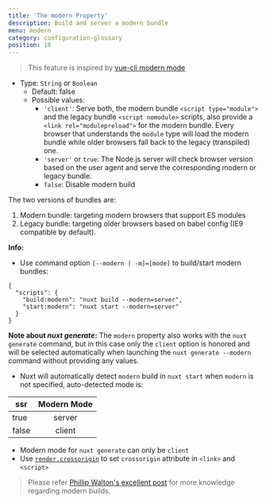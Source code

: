 ```yaml
---
title: 'The modern Property'
description: Build and server a modern bundle
menu: modern
category: configuration-glossary
position: 18
---
```


> This feature is inspired by [vue-cli modern mode](https://cli.vuejs.org/guide/browser-compatibility.html#modern-mode)

- Type: `String` or `Boolean`
  - Default: false
  - Possible values:
    - `'client'`: Serve both, the modern bundle `<script type="module">` and the legacy bundle `<script nomodule>` scripts, also provide a `<link rel="modulepreload">` for the modern bundle. Every browser that understands the `module` type will load the modern bundle while older browsers fall back to the legacy (transpiled) one.
    - `'server'` or `true`: The Node.js server will check browser version based on the user agent and serve the corresponding modern or legacy bundle.
    - `false`: Disable modern build

The two versions of bundles are:

1. Modern bundle: targeting modern browsers that support ES modules
1. Legacy bundle: targeting older browsers based on babel config (IE9 compatible by default).

**Info:**

- Use command option `[--modern | -m]=[mode]` to build/start modern bundles:

```json{}[package.json]
{
  "scripts": {
    "build:modern": "nuxt build --modern=server",
    "start:modern": "nuxt start --modern=server"
  }
}
```

**Note about _nuxt generate_:** The `modern` property also works with the `nuxt generate` command, but in this case only the `client` option is honored and will be selected automatically when launching the `nuxt generate --modern` command without providing any values.

- Nuxt will automatically detect `modern` build in `nuxt start` when `modern` is not specified, auto-detected mode is:

| ssr   | Modern Mode |
| ----- | :---------: |
| true  |   server    |
| false |   client    |

- Modern mode for `nuxt generate` can only be `client`
- Use [`render.crossorigin`](/guides/configuration-glossary/configuration-render#crossorigin) to set `crossorigin` attribute in `<link>` and `<script>`

> Please refer [Phillip Walton's excellent post](https://philipwalton.com/articles/deploying-es2015-code-in-production-today/) for more knowledge regarding modern builds.
